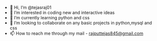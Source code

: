 - 👋 Hi, I’m @tejasraj01
- 👀 I’m interested in coding new and interactive ideas 
- 🌱 I’m currently learning python and css
- 💞️ I’m looking to collaborate on any basic projects in python,mysql and css 
- 📫 How to reach me through my mail - rajputtejas845@gmail.com

<!---
tejasraj01/tejasraj01 is a ✨ special ✨ repository because its `README.md` (this file) appears on your GitHub profile.
You can click the Preview link to take a look at your changes.
--->

